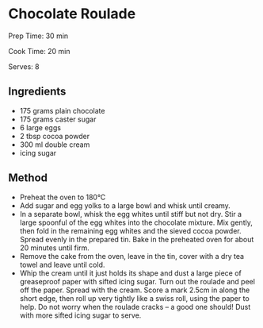 # Chocolate Roulade

Prep Time: 30 min

Cook Time: 20 min

Serves: 8
## Ingredients
* 175 grams plain chocolate
* 175 grams caster sugar
* 6 large eggs
* 2 tbsp cocoa powder
* 300 ml double cream
* icing sugar


## Method
* Preheat the oven to 180°C
* Add sugar and egg yolks to a large bowl and whisk until creamy.
* In a separate bowl, whisk the egg whites until stiff but not dry. Stir a large spoonful of the egg whites into the chocolate mixture. Mix gently, then fold in the remaining egg whites and the sieved cocoa powder. Spread evenly in the prepared tin. Bake in the preheated oven for about 20 minutes until firm.
* Remove the cake from the oven, leave in the tin, cover with a dry tea towel and leave until cold.
* Whip the cream until it just holds its shape and dust a large piece of greaseproof paper with sifted icing sugar. Turn out the roulade and peel off the paper. Spread with the cream. Score a mark 2.5cm in along the short edge, then roll up very tightly like a swiss roll, using the paper to help. Do not worry when the roulade cracks – a good one should! Dust with more sifted icing sugar to serve.
